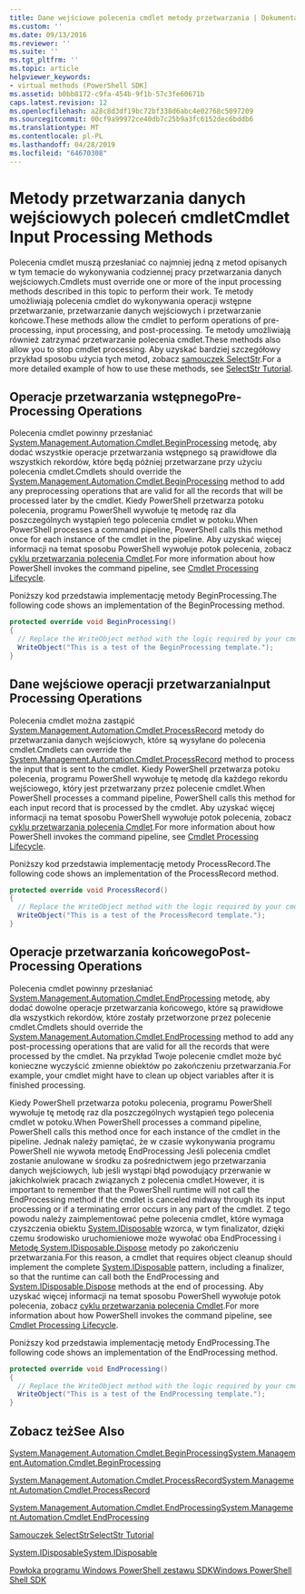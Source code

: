 ```yaml
---
title: Dane wejściowe polecenia cmdlet metody przetwarzania | Dokumentacja firmy Microsoft
ms.custom: ''
ms.date: 09/13/2016
ms.reviewer: ''
ms.suite: ''
ms.tgt_pltfrm: ''
ms.topic: article
helpviewer_keywords:
- virtual methods (PowerShell SDK]
ms.assetid: b0bb8172-c9fa-454b-9f1b-57c3fe60671b
caps.latest.revision: 12
ms.openlocfilehash: a28c8d3df19bc72bf338d6abc4e02768c5097209
ms.sourcegitcommit: 00cf9a99972ce40db7c25b9a3fc6152dec6bddb6
ms.translationtype: MT
ms.contentlocale: pl-PL
ms.lasthandoff: 04/28/2019
ms.locfileid: "64670308"
---
```

# <a name="cmdlet-input-processing-methods"></a><span data-ttu-id="11108-102">Metody przetwarzania danych wejściowych poleceń cmdlet</span><span class="sxs-lookup"><span data-stu-id="11108-102">Cmdlet Input Processing Methods</span></span>

<span data-ttu-id="11108-103">Polecenia cmdlet muszą przesłaniać co najmniej jedną z metod opisanych w tym temacie do wykonywania codziennej pracy przetwarzania danych wejściowych.</span><span class="sxs-lookup"><span data-stu-id="11108-103">Cmdlets must override one or more of the input processing methods described in this topic to perform their work.</span></span>
<span data-ttu-id="11108-104">Te metody umożliwiają polecenia cmdlet do wykonywania operacji wstępne przetwarzanie, przetwarzanie danych wejściowych i przetwarzanie końcowe.</span><span class="sxs-lookup"><span data-stu-id="11108-104">These methods allow the cmdlet to perform operations of pre-processing, input processing, and post-processing.</span></span>
<span data-ttu-id="11108-105">Te metody umożliwiają również zatrzymać przetwarzanie polecenia cmdlet.</span><span class="sxs-lookup"><span data-stu-id="11108-105">These methods also allow you to stop cmdlet processing.</span></span>
<span data-ttu-id="11108-106">Aby uzyskać bardziej szczegółowy przykład sposobu użycia tych metod, zobacz [samouczek SelectStr](selectstr-tutorial.md).</span><span class="sxs-lookup"><span data-stu-id="11108-106">For a more detailed example of how to use these methods, see [SelectStr Tutorial](selectstr-tutorial.md).</span></span>

## <a name="pre-processing-operations"></a><span data-ttu-id="11108-107">Operacje przetwarzania wstępnego</span><span class="sxs-lookup"><span data-stu-id="11108-107">Pre-Processing Operations</span></span>

<span data-ttu-id="11108-108">Polecenia cmdlet powinny przesłaniać [System.Management.Automation.Cmdlet.BeginProcessing](/dotnet/api/System.Management.Automation.Cmdlet.BeginProcessing) metodę, aby dodać wszystkie operacje przetwarzania wstępnego są prawidłowe dla wszystkich rekordów, które będą później przetwarzane przy użyciu polecenia cmdlet.</span><span class="sxs-lookup"><span data-stu-id="11108-108">Cmdlets should override the [System.Management.Automation.Cmdlet.BeginProcessing](/dotnet/api/System.Management.Automation.Cmdlet.BeginProcessing) method to add any preprocessing operations that are valid for all the records that will be processed later by the cmdlet.</span></span>
<span data-ttu-id="11108-109">Kiedy PowerShell przetwarza potoku polecenia, programu PowerShell wywołuje tę metodę raz dla poszczególnych wystąpień tego polecenia cmdlet w potoku.</span><span class="sxs-lookup"><span data-stu-id="11108-109">When PowerShell processes a command pipeline, PowerShell calls this method once for each instance of the cmdlet in the pipeline.</span></span>
<span data-ttu-id="11108-110">Aby uzyskać więcej informacji na temat sposobu PowerShell wywołuje potok polecenia, zobacz [cyklu przetwarzania polecenia Cmdlet](/previous-versions/ms714429(v=vs.85)).</span><span class="sxs-lookup"><span data-stu-id="11108-110">For more information about how PowerShell invokes the command pipeline, see [Cmdlet Processing Lifecycle](/previous-versions/ms714429(v=vs.85)).</span></span>

<span data-ttu-id="11108-111">Poniższy kod przedstawia implementację metody BeginProcessing.</span><span class="sxs-lookup"><span data-stu-id="11108-111">The following code shows an implementation of the BeginProcessing method.</span></span>

```csharp
protected override void BeginProcessing()
{
  // Replace the WriteObject method with the logic required by your cmdlet.
  WriteObject("This is a test of the BeginProcessing template.");
}
```

## <a name="input-processing-operations"></a><span data-ttu-id="11108-112">Dane wejściowe operacji przetwarzania</span><span class="sxs-lookup"><span data-stu-id="11108-112">Input Processing Operations</span></span>

<span data-ttu-id="11108-113">Polecenia cmdlet można zastąpić [System.Management.Automation.Cmdlet.ProcessRecord](/dotnet/api/System.Management.Automation.Cmdlet.ProcessRecord) metody do przetwarzania danych wejściowych, które są wysyłane do polecenia cmdlet.</span><span class="sxs-lookup"><span data-stu-id="11108-113">Cmdlets can override the [System.Management.Automation.Cmdlet.ProcessRecord](/dotnet/api/System.Management.Automation.Cmdlet.ProcessRecord) method to process the input that is sent to the cmdlet.</span></span>
<span data-ttu-id="11108-114">Kiedy PowerShell przetwarza potoku polecenia, programu PowerShell wywołuje tę metodę dla każdego rekordu wejściowego, który jest przetwarzany przez polecenie cmdlet.</span><span class="sxs-lookup"><span data-stu-id="11108-114">When PowerShell processes a command pipeline, PowerShell calls this method for each input record that is processed by the cmdlet.</span></span>
<span data-ttu-id="11108-115">Aby uzyskać więcej informacji na temat sposobu PowerShell wywołuje potok polecenia, zobacz [cyklu przetwarzania polecenia Cmdlet](/previous-versions/ms714429(v=vs.85)).</span><span class="sxs-lookup"><span data-stu-id="11108-115">For more information about how PowerShell invokes the command pipeline, see [Cmdlet Processing Lifecycle](/previous-versions/ms714429(v=vs.85)).</span></span>

<span data-ttu-id="11108-116">Poniższy kod przedstawia implementację metody ProcessRecord.</span><span class="sxs-lookup"><span data-stu-id="11108-116">The following code shows an implementation of the ProcessRecord method.</span></span>

```csharp
protected override void ProcessRecord()
{
  // Replace the WriteObject method with the logic required by your cmdlet.
  WriteObject("This is a test of the ProcessRecord template.");
}
```

## <a name="post-processing-operations"></a><span data-ttu-id="11108-117">Operacje przetwarzania końcowego</span><span class="sxs-lookup"><span data-stu-id="11108-117">Post-Processing Operations</span></span>

<span data-ttu-id="11108-118">Polecenia cmdlet powinny przesłaniać [System.Management.Automation.Cmdlet.EndProcessing](/dotnet/api/System.Management.Automation.Cmdlet.EndProcessing) metodę, aby dodać dowolne operacje przetwarzania końcowego, które są prawidłowe dla wszystkich rekordów, które zostały przetworzone przez polecenie cmdlet.</span><span class="sxs-lookup"><span data-stu-id="11108-118">Cmdlets should override the [System.Management.Automation.Cmdlet.EndProcessing](/dotnet/api/System.Management.Automation.Cmdlet.EndProcessing) method to add any post-processing operations that are valid for all the records that were processed by the cmdlet.</span></span>
<span data-ttu-id="11108-119">Na przykład Twoje polecenie cmdlet może być konieczne wyczyścić zmienne obiektów po zakończeniu przetwarzania.</span><span class="sxs-lookup"><span data-stu-id="11108-119">For example, your cmdlet might have to clean up object variables after it is finished processing.</span></span>

<span data-ttu-id="11108-120">Kiedy PowerShell przetwarza potoku polecenia, programu PowerShell wywołuje tę metodę raz dla poszczególnych wystąpień tego polecenia cmdlet w potoku.</span><span class="sxs-lookup"><span data-stu-id="11108-120">When PowerShell processes a command pipeline, PowerShell calls this method once for each instance of the cmdlet in the pipeline.</span></span>
<span data-ttu-id="11108-121">Jednak należy pamiętać, że w czasie wykonywania programu PowerShell nie wywoła metodę EndProcessing Jeśli polecenia cmdlet zostanie anulowane w środku za pośrednictwem jego przetwarzania danych wejściowych, lub jeśli wystąpi błąd powodujący przerwanie w jakichkolwiek pracach związanych z polecenia cmdlet.</span><span class="sxs-lookup"><span data-stu-id="11108-121">However, it is important to remember that the PowerShell runtime will not call the EndProcessing method if the cmdlet is canceled midway through its input processing or if a terminating error occurs in any part of the cmdlet.</span></span>
<span data-ttu-id="11108-122">Z tego powodu należy zaimplementować pełne polecenia cmdlet, które wymaga czyszczenia obiektu [System.IDisposable](/dotnet/api/System.IDisposable) wzorca, w tym finalizator, dzięki czemu środowisko uruchomieniowe może wywołać oba EndProcessing i [ Metodę System.IDisposable.Dispose](/dotnet/api/System.IDisposable.Dispose) metody po zakończeniu przetwarzania.</span><span class="sxs-lookup"><span data-stu-id="11108-122">For this reason, a cmdlet that requires object cleanup should implement the complete [System.IDisposable](/dotnet/api/System.IDisposable) pattern, including a finalizer, so that the runtime can call both the EndProcessing and [System.IDisposable.Dispose](/dotnet/api/System.IDisposable.Dispose) methods at the end of processing.</span></span>
<span data-ttu-id="11108-123">Aby uzyskać więcej informacji na temat sposobu PowerShell wywołuje potok polecenia, zobacz [cyklu przetwarzania polecenia Cmdlet](/previous-versions/ms714429(v=vs.85)).</span><span class="sxs-lookup"><span data-stu-id="11108-123">For more information about how PowerShell invokes the command pipeline, see [Cmdlet Processing Lifecycle](/previous-versions/ms714429(v=vs.85)).</span></span>

<span data-ttu-id="11108-124">Poniższy kod przedstawia implementację metody EndProcessing.</span><span class="sxs-lookup"><span data-stu-id="11108-124">The following code shows an implementation of the EndProcessing method.</span></span>

```csharp
protected override void EndProcessing()
{
  // Replace the WriteObject method with the logic required by your cmdlet.
  WriteObject("This is a test of the EndProcessing template.");
}
```

## <a name="see-also"></a><span data-ttu-id="11108-125">Zobacz też</span><span class="sxs-lookup"><span data-stu-id="11108-125">See Also</span></span>

[<span data-ttu-id="11108-126">System.Management.Automation.Cmdlet.BeginProcessing</span><span class="sxs-lookup"><span data-stu-id="11108-126">System.Management.Automation.Cmdlet.BeginProcessing</span></span>](/dotnet/api/System.Management.Automation.Cmdlet.BeginProcessing)

[<span data-ttu-id="11108-127">System.Management.Automation.Cmdlet.ProcessRecord</span><span class="sxs-lookup"><span data-stu-id="11108-127">System.Management.Automation.Cmdlet.ProcessRecord</span></span>](/dotnet/api/System.Management.Automation.Cmdlet.ProcessRecord)

[<span data-ttu-id="11108-128">System.Management.Automation.Cmdlet.EndProcessing</span><span class="sxs-lookup"><span data-stu-id="11108-128">System.Management.Automation.Cmdlet.EndProcessing</span></span>](/dotnet/api/System.Management.Automation.Cmdlet.EndProcessing)

[<span data-ttu-id="11108-129">Samouczek SelectStr</span><span class="sxs-lookup"><span data-stu-id="11108-129">SelectStr Tutorial</span></span>](selectstr-tutorial.md)

[<span data-ttu-id="11108-130">System.IDisposable</span><span class="sxs-lookup"><span data-stu-id="11108-130">System.IDisposable</span></span>](/dotnet/api/System.IDisposable)

[<span data-ttu-id="11108-131">Powłoka programu Windows PowerShell zestawu SDK</span><span class="sxs-lookup"><span data-stu-id="11108-131">Windows PowerShell Shell SDK</span></span>](../windows-powershell-reference.md)
